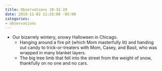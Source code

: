 ```yaml
---
title: Observations 10-31-19
date: 2019-11-02 11:25:00 -05:00
categories:
- observations
---
```


- Our bizarrely wintery, snowy Halloween in Chicago.
	- Hanging around a fire pit (which Mom masterfully lit) and handing out candy to trick-or-treaters with Mom, Casey, and Basil, who was wrapped in many blanket layers.
	- The big tree limb that fell into the street from the weight of snow, thankfully on no one and no cars.